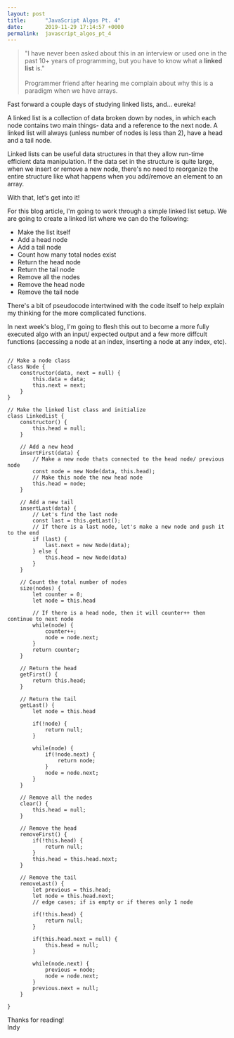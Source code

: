 ```yaml
---
layout: post
title:      "JavaScript Algos Pt. 4"
date:       2019-11-29 17:14:57 +0000
permalink:  javascript_algos_pt_4
---
```



> "I have never been asked about this in an interview or used one in the past 10+ years of programming, but you have to know what a **linked list** is." <br><br>
> Programmer friend after hearing me complain about why this is a paradigm when we have arrays. 

Fast forward a couple days of studying linked lists, and... eureka! 

A linked list is a collection of data broken down by nodes, in which each node contains two main things- data and a reference to the next node. A linked list will always (unless number of nodes is less than 2), have a head and a tail node. 

Linked lists can be useful data structures in that they allow run-time efficient data manipulation. If the data set in the structure is quite large, when we insert or remove a new node, there's no need to reorganize the entire structure like what happens when you add/remove an element to an array.  

With that, let's get into it! 

For this blog article, I'm going to work through a simple linked list setup. We are going to create a linked list where we can do the following: 
- Make the list itself
- Add a head node
- Add a tail node
- Count how many total nodes exist
- Return the head node
- Return the tail node
- Remove all the nodes
- Remove the head node
- Remove the tail node 

There's a bit of pseudocode intertwined with the code itself to help explain my thinking for the more complicated functions. 

In next week's blog, I'm going to flesh this out to become a more fully executed algo with an input/ expected output and a few more diffcult functions (accessing a node at an index, inserting a node at any index, etc). 

```

// Make a node class
class Node {
    constructor(data, next = null) {
        this.data = data;
        this.next = next;
    }
}

// Make the linked list class and initialize
class LinkedList {
    constructor() {
        this.head = null;
    }

    // Add a new head
    insertFirst(data) {
        // Make a new node thats connected to the head node/ previous node
        const node = new Node(data, this.head);
        // Make this node the new head node
        this.head = node;
    }
		
    // Add a new tail
    insertLast(data) {
        // Let's find the last node 
        const last = this.getLast();
        // If there is a last node, let's make a new node and push it to the end
        if (last) {
            last.next = new Node(data); 
        } else {
            this.head = new Node(data)
        }
    }

    // Count the total number of nodes
    size(nodes) {
        let counter = 0;
        let node = this.head 

        // If there is a head node, then it will counter++ then continue to next node
        while(node) {
            counter++;
            node = node.next;
        }
        return counter;
    }

    // Return the head
    getFirst() {
        return this.head;
    }

    // Return the tail
    getLast() {
        let node = this.head

        if(!node) {
            return null;
        }

        while(node) {
            if(!node.next) {
                return node;
            }
            node = node.next; 
        }
    }

    // Remove all the nodes
    clear() {
        this.head = null;
    }

    // Remove the head
    removeFirst() {
        if(!this.head) {
            return null;
        }
        this.head = this.head.next;
    }
 
    // Remove the tail
    removeLast() {
        let previous = this.head;
        let node = this.head.next;
        // edge cases; if is empty or if theres only 1 node

        if(!this.head) {
            return null;
        }

        if(this.head.next = null) {
            this.head = null;
        }

        while(node.next) {
            previous = node; 
            node = node.next;
        }
        previous.next = null;
    }

}
```


Thanks for reading!<br>
Indy
